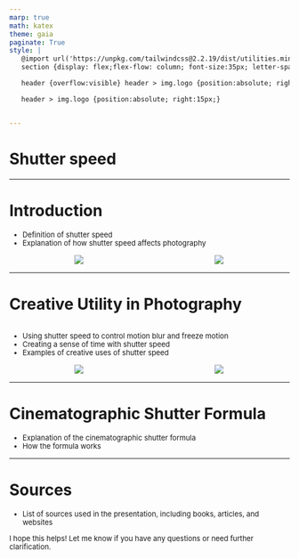 ```yaml
---
marp: true
math: katex
theme: gaia
paginate: True
style: |
   @import url('https://unpkg.com/tailwindcss@2.2.19/dist/utilities.min.css');
   section {display: flex;flex-flow: column; font-size:35px; letter-spacing:1.4px;}

   header {overflow:visible} header > img.logo {position:absolute; right:15px;}

   header > img.logo {position:absolute; right:15px;}


---
```

<!-- backgroundColor: white -->
<!-- _class: lead -->

 # Shutter speed

---
<style scoped>p,li {font-size:0.84em}</style>

 # Introduction
- Definition of shutter speed
- Explanation of how shutter speed affects photography
<div style="display: flex; flex: 1 1 auto; flex-flow: row; min-height: 0"><div style="display: flex; flex: 1 1 auto; justify-content: center;min-height:0;min-width:0; margin-bottom:0.1em;;margin-right:0.15em">
<img style='object-fit: contain; max-height:100%; max-width:100%; background-color: rgba(0,0,0,0);' src='https://upload.wikimedia.org/wikipedia/commons/thumb/b/b7/Shutter_Speed_Fan.gif/170px-Shutter_Speed_Fan.gif'/>
</div>
<div style="display: flex; flex: 1 1 auto; justify-content: center;min-height:0;min-width:0; margin-bottom:0.1em;;margin-right:0.15em">
<img style='object-fit: contain; max-height:100%; max-width:100%; background-color: rgba(0,0,0,0);' src='https://upload.wikimedia.org/wikipedia/commons/thumb/1/1c/Phatman_-_Lightning_on_the_Columbia_River_%28by-sa%29.jpg/170px-Phatman_-_Lightning_on_the_Columbia_River_%28by-sa%29.jpg'/>
</div>
</div>


---
<style scoped>p,li {font-size:0.80em}</style>

 # Creative Utility in Photography
<div style='flex:1 1 auto; min-height:0;' class="grid grid-cols-8 gap-4">
<div style='display:flex; flex-flow:column; min-height:0;' class="col-span-4">

- Using shutter speed to control motion blur and freeze motion
- Creating a sense of time with shutter speed
- Examples of creative uses of shutter speed
</div>

<div style='display:flex; flex-flow:column; min-height:0;' class="col-span-4">

<div style="display: flex; flex: 1 1 auto; flex-flow: row; min-height: 0"><div style="display: flex; flex: 1 1 auto; justify-content: center;min-height:0;min-width:0; margin-bottom:0.1em;;margin-right:0.15em">
<img style='object-fit: contain; max-height:100%; max-width:100%; background-color: rgba(0,0,0,0);' src='https://upload.wikimedia.org/wikipedia/commons/thumb/7/74/Sparklers_with_a_slow_shutter_speed.JPG/220px-Sparklers_with_a_slow_shutter_speed.JPG'/>
</div>
<div style="display: flex; flex: 1 1 auto; justify-content: center;min-height:0;min-width:0; margin-bottom:0.1em;;margin-right:0.15em">
<img style='object-fit: contain; max-height:100%; max-width:100%; background-color: rgba(0,0,0,0);' src='https://upload.wikimedia.org/wikipedia/en/thumb/2/24/Shutter_speed_pool.jpg/220px-Shutter_speed_pool.jpg'/>
</div>
</div>

</div>

</div>


---
<style scoped>p,li {font-size:0.92em}</style>

 # Cinematographic Shutter Formula

- Explanation of the cinematographic shutter formula
- How the formula works

---
<style scoped>p,li {font-size:0.92em}</style>

 # Sources
- List of sources used in the presentation, including books, articles, and websites

I hope this helps! Let me know if you have any questions or need further clarification.
